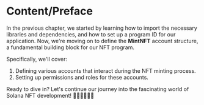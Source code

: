 # Content/Preface

In the previous chapter, we started by learning how to import the necessary libraries and dependencies, and how to set up a program ID for our application. Now, we're moving on to define the **MintNFT** account structure, a fundamental building block for our NFT program.

Specifically, we'll cover:

1. Defining various accounts that interact during the NFT minting process.
2. Setting up permissions and roles for these accounts.

Ready to dive in? Let's continue our journey into the fascinating world of Solana NFT development! 🌟🚀👨‍💻👩‍💻

